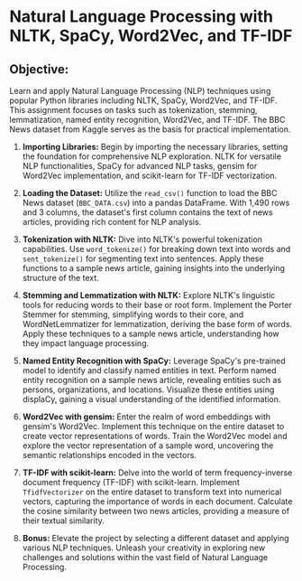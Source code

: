 # Natural Language Processing with NLTK, SpaCy, Word2Vec, and TF-IDF

## Objective:
Learn and apply Natural Language Processing (NLP) techniques using popular Python libraries including NLTK, SpaCy, Word2Vec, and TF-IDF. This assignment focuses on tasks such as tokenization, stemming, lemmatization, named entity recognition, Word2Vec, and TF-IDF. The BBC News dataset from Kaggle serves as the basis for practical implementation.

1. **Importing Libraries:**
   Begin by importing the necessary libraries, setting the foundation for comprehensive NLP exploration. NLTK for versatile NLP functionalities, SpaCy for advanced NLP tasks, gensim for Word2Vec implementation, and scikit-learn for TF-IDF vectorization.

2. **Loading the Dataset:**
   Utilize the `read_csv()` function to load the BBC News dataset (`BBC_DATA.csv`) into a pandas DataFrame. With 1,490 rows and 3 columns, the dataset's first column contains the text of news articles, providing rich content for NLP analysis.

3. **Tokenization with NLTK:**
   Dive into NLTK's powerful tokenization capabilities. Use `word_tokenize()` for breaking down text into words and `sent_tokenize()` for segmenting text into sentences. Apply these functions to a sample news article, gaining insights into the underlying structure of the text.

4. **Stemming and Lemmatization with NLTK:**
   Explore NLTK's linguistic tools for reducing words to their base or root form. Implement the Porter Stemmer for stemming, simplifying words to their core, and WordNetLemmatizer for lemmatization, deriving the base form of words. Apply these techniques to a sample news article, understanding how they impact language processing.

5. **Named Entity Recognition with SpaCy:**
   Leverage SpaCy's pre-trained model to identify and classify named entities in text. Perform named entity recognition on a sample news article, revealing entities such as persons, organizations, and locations. Visualize these entities using displaCy, gaining a visual understanding of the identified information.

6. **Word2Vec with gensim:**
   Enter the realm of word embeddings with gensim's Word2Vec. Implement this technique on the entire dataset to create vector representations of words. Train the Word2Vec model and explore the vector representation of a sample word, uncovering the semantic relationships encoded in the vectors.

7. **TF-IDF with scikit-learn:**
   Delve into the world of term frequency-inverse document frequency (TF-IDF) with scikit-learn. Implement `TfidfVectorizer` on the entire dataset to transform text into numerical vectors, capturing the importance of words in each document. Calculate the cosine similarity between two news articles, providing a measure of their textual similarity.

8. **Bonus:**
   Elevate the project by selecting a different dataset and applying various NLP techniques. Unleash your creativity in exploring new challenges and solutions within the vast field of Natural Language Processing.
